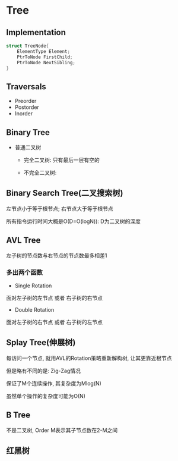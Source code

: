 # Tree

## Implementation  
```C
struct TreeNode{
	ElementType Element;
	PtrToNode FirstChild;
	PtrToNode NextSibling;
}
```
## Traversals
+ Preorder
+ Postorder
+ Inorder

## Binary Tree
+ 普通二叉树

	+ 完全二叉树: 只有最后一层有空的

	+ 不完全二叉树:


## Binary Search Tree(二叉搜索树)

左节点小于等于根节点; 右节点大于等于根节点

所有指令运行时间大概是O(D=O(logN)): D为二叉树的深度


## AVL Tree

左子树的节点数与右节点的节点数最多相差1

### 多出两个函数

+ Single Rotation

面对左子树的左节点 或者 右子树的右节点

+ Double Rotation

面对左子树的右节点 或者 右子树的左节点

## Splay Tree(伸展树)

每访问一个节点, 就用AVL的Rotation策略重新解构树, 让其更靠近根节点

但是略有不同的是: Zig-Zag情况

保证了M个连续操作, 其复杂度为Mlog(N)

虽然单个操作的复杂度可能为O(N)


## B Tree

不是二叉树, Order M表示其子节点数在2-M之间









## 红黑树
